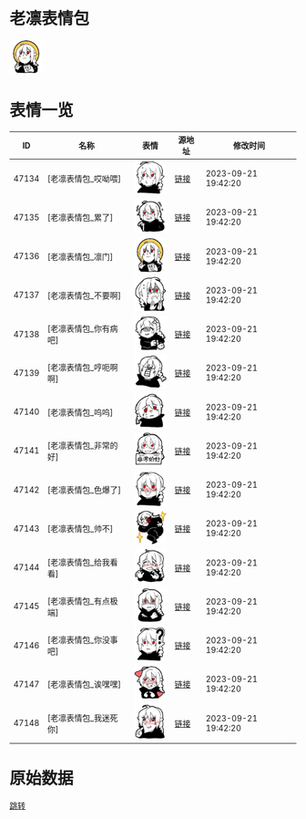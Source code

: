 # 老凛表情包

<img src="./cover.png" height="60" alt="cover" />

# 表情一览

|ID|名称|表情|源地址|修改时间|
|----|----|----|----|----|
|47134|[老凛表情包_哎呦喂]|<img src="./pic/047134_%5B老凛表情包_哎呦喂%5D.png" height="60" alt="哎呦喂"/>|[链接](https://i0.hdslb.com/bfs/garb/acb706a70c1398a272f470797e7573a21312f800.png)|2023-09-21 19:42:20|
|47135|[老凛表情包_累了]|<img src="./pic/047135_%5B老凛表情包_累了%5D.png" height="60" alt="累了"/>|[链接](https://i0.hdslb.com/bfs/garb/430e9fde83dd95b21a495671688b7fc3c4ad77dd.png)|2023-09-21 19:42:20|
|47136|[老凛表情包_凛门]|<img src="./pic/047136_%5B老凛表情包_凛门%5D.png" height="60" alt="凛门"/>|[链接](https://i0.hdslb.com/bfs/garb/3c8e911847256f53feff4c80405311f0646c20c6.png)|2023-09-21 19:42:20|
|47137|[老凛表情包_不要啊]|<img src="./pic/047137_%5B老凛表情包_不要啊%5D.png" height="60" alt="不要啊"/>|[链接](https://i0.hdslb.com/bfs/garb/57574e5214a1ddf3320b7e046c463d6396c9ff8d.png)|2023-09-21 19:42:20|
|47138|[老凛表情包_你有病吧]|<img src="./pic/047138_%5B老凛表情包_你有病吧%5D.png" height="60" alt="你有病吧"/>|[链接](https://i0.hdslb.com/bfs/garb/96bf5a258687c7a7718d2894454d0bd84d5859ae.png)|2023-09-21 19:42:20|
|47139|[老凛表情包_哼呃啊啊]|<img src="./pic/047139_%5B老凛表情包_哼呃啊啊%5D.png" height="60" alt="哼呃啊啊"/>|[链接](https://i0.hdslb.com/bfs/garb/7ee88832dded22d4c1c30333e9b228d9a8dd996f.png)|2023-09-21 19:42:20|
|47140|[老凛表情包_呜呜]|<img src="./pic/047140_%5B老凛表情包_呜呜%5D.png" height="60" alt="呜呜"/>|[链接](https://i0.hdslb.com/bfs/garb/f5f9d4c414e5c959e1da1b78f6d61b8ab9c2db01.png)|2023-09-21 19:42:20|
|47141|[老凛表情包_非常的好]|<img src="./pic/047141_%5B老凛表情包_非常的好%5D.png" height="60" alt="非常的好"/>|[链接](https://i0.hdslb.com/bfs/garb/f13329de4b36f98a46014a57326895f311619ab4.png)|2023-09-21 19:42:20|
|47142|[老凛表情包_色爆了]|<img src="./pic/047142_%5B老凛表情包_色爆了%5D.png" height="60" alt="色爆了"/>|[链接](https://i0.hdslb.com/bfs/garb/75fc2c3596af92fd4a3037192c407f05dfe22a05.png)|2023-09-21 19:42:20|
|47143|[老凛表情包_帅不]|<img src="./pic/047143_%5B老凛表情包_帅不%5D.png" height="60" alt="帅不"/>|[链接](https://i0.hdslb.com/bfs/garb/a078dafd543f1597c1c542e109a540e6bc73ac1d.png)|2023-09-21 19:42:20|
|47144|[老凛表情包_给我看看]|<img src="./pic/047144_%5B老凛表情包_给我看看%5D.png" height="60" alt="给我看看"/>|[链接](https://i0.hdslb.com/bfs/garb/4fb32c947cfc5f678a26768a4b8f21c0f761bffb.png)|2023-09-21 19:42:20|
|47145|[老凛表情包_有点极端]|<img src="./pic/047145_%5B老凛表情包_有点极端%5D.png" height="60" alt="有点极端"/>|[链接](https://i0.hdslb.com/bfs/garb/f7f9da4d50c32a537d8799379ee5eabf0c846440.png)|2023-09-21 19:42:20|
|47146|[老凛表情包_你没事吧]|<img src="./pic/047146_%5B老凛表情包_你没事吧%5D.png" height="60" alt="你没事吧"/>|[链接](https://i0.hdslb.com/bfs/garb/2d2f8fd6b26263c6131678a9b8e37df643ca14a2.png)|2023-09-21 19:42:20|
|47147|[老凛表情包_诶嘿嘿]|<img src="./pic/047147_%5B老凛表情包_诶嘿嘿%5D.png" height="60" alt="诶嘿嘿"/>|[链接](https://i0.hdslb.com/bfs/garb/24204188e9265f0465814352ca30f66737fee88b.png)|2023-09-21 19:42:20|
|47148|[老凛表情包_我迷死你]|<img src="./pic/047148_%5B老凛表情包_我迷死你%5D.png" height="60" alt="我迷死你"/>|[链接](https://i0.hdslb.com/bfs/garb/903800f4920ca39d2e7516aff5f2fe78c3740296.png)|2023-09-21 19:42:20|

# 原始数据

[跳转](./raw.json)

